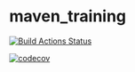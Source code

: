 # maven_training

[![Build Actions Status](https://github.com/Nefranne/maven_training/workflows/Build/badge.svg)](https://github.com/Nefranne/maven_training/actions)

[![codecov](https://codecov.io/gh/Nefranne/maven_training/branch/main/graph/badge.svg?token=Z5QSZR0NV4)](https://codecov.io/gh/Nefranne/maven_training)
